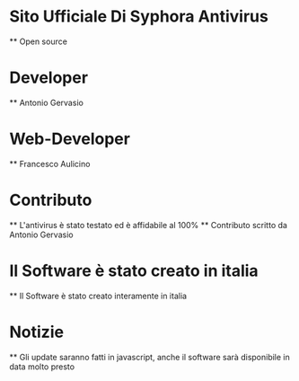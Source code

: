 # Sito Ufficiale Di Syphora Antivirus
** Open source
# Developer
** Antonio Gervasio
# Web-Developer
** Francesco Aulicino
# Contributo
** L'antivirus è stato testato ed è affidabile al 100%
** Contributo scritto da Antonio Gervasio
# Il Software è stato creato in italia
** Il Software è stato creato interamente in italia
# Notizie
** Gli update saranno fatti in javascript, anche il software sarà disponibile in data molto presto
